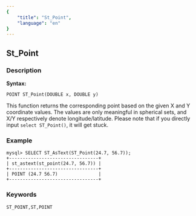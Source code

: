 ```yaml
---
{
    "title": "St_Point",
    "language": "en"
}
---
```


<!-- 
Licensed to the Apache Software Foundation (ASF) under one
or more contributor license agreements.  See the NOTICE file
distributed with this work for additional information
regarding copyright ownership.  The ASF licenses this file
to you under the Apache License, Version 2.0 (the
"License"); you may not use this file except in compliance
with the License.  You may obtain a copy of the License at

  http://www.apache.org/licenses/LICENSE-2.0

Unless required by applicable law or agreed to in writing,
software distributed under the License is distributed on an
"AS IS" BASIS, WITHOUT WARRANTIES OR CONDITIONS OF ANY
KIND, either express or implied.  See the License for the
specific language governing permissions and limitations
under the License.
-->

## St_Point
### Description
**Syntax:**

`POINT ST_Point(DOUBLE x, DOUBLE y)`


This function returns the corresponding point based on the given X and Y coordinate values. The values are only meaningful in spherical sets, and X/Y respectively denote longitude/latitude. Please note that if you directly input `select ST_Point()`, it will get stuck.

### Example

```
mysql> SELECT ST_AsText(ST_Point(24.7, 56.7));
+---------------------------------+
| st_astext(st_point(24.7, 56.7)) |
+---------------------------------+
| POINT (24.7 56.7)               |
+---------------------------------+
```
### Keywords
```
ST_POINT,ST,POINT
```

